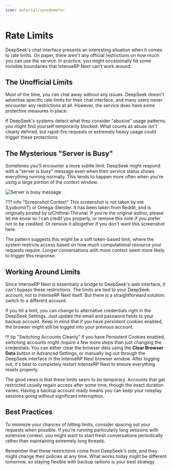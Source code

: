 ```yaml
---
icon: material/speedometer
---
```


# Rate Limits

DeepSeek's chat interface presents an interesting situation when it comes to rate limits. On paper, there aren't any official restrictions on how much you can use the service. In practice, you might occasionally hit some invisible boundaries that IntenseRP Next can't work around.

## The Unofficial Limits

Most of the time, you can chat away without any issues. DeepSeek doesn't advertise specific rate limits for their chat interface, and many users never encounter any restrictions at all. However, the service does have some protective measures in place.

If DeepSeek's systems detect what they consider "abusive" usage patterns, you might find yourself temporarily blocked. What counts as abuse isn't clearly defined, but rapid-fire requests or extremely heavy usage could trigger these protections.

## The Mysterious "Server is Busy"

Sometimes you'll encounter a more subtle limit. DeepSeek might respond with a "server is busy" message even when their service status shows everything running normally. This tends to happen more often when you're using a large portion of the context window.

![Server is busy message](../images/busy-not-busy.png)

??? info "Screenshot Context"
    This screenshot is not taken by me (LyubomirT) or Omega-Slender. It has been taken from Reddit, and is originally posted by u/Chithrai-Thirunal. If you're the original author, please let me know so I can credit you properly, or remove this note if you prefer not to be credited. Or remove it altogether if you don't want this screenshot here.

The pattern suggests this might be a soft token-based limit, where the system restricts access based on how much computational resource your requests require. Longer conversations with more context seem more likely to trigger this response.

## Working Around Limits

Since IntenseRP Next is essentially a bridge to DeepSeek's web interface, it can't bypass these restrictions. The limits are tied to your DeepSeek account, not to IntenseRP Next itself. But there is a straightforward solution: switch to a different account.

If you hit a limit, you can change to alternative credentials right in the DeepSeek Settings. Just update the email and password fields to your backup account. Keep in mind that if you have persistent cookies enabled, the browser might still be logged into your previous account.

!!! tip "Switching Accounts Cleanly"
    If you have Persistent Cookies enabled, switching accounts might require a few more steps than just changing the credentials. You can either clear the browser data using the **Clear Browser Data** button in Advanced Settings, or manually log out through the DeepSeek interface in the IntenseRP Next browser window. After logging out, it's best to completely restart IntenseRP Next to ensure everything resets properly.

The good news is that these limits seem to be temporary. Accounts that get restricted usually regain access after some time, though the exact duration varies. Having a backup account ready means you can keep your roleplay sessions going without significant interruption.

## Best Practices

To minimize your chances of hitting limits, consider spacing out your requests when possible. If you're running particularly long sessions with extensive context, you might want to start fresh conversations periodically rather than maintaining extremely long threads.

Remember that these restrictions come from DeepSeek's side, and they might change their policies at any time. What works today might be different tomorrow, so staying flexible with backup options is your best strategy.